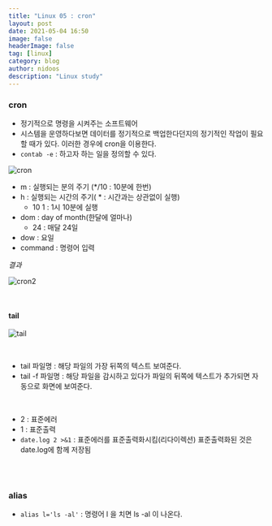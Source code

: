 ```yaml
---
title: "Linux 05 : cron"
layout: post
date: 2021-05-04 16:50
image: false
headerImage: false
tag: [linux]
category: blog
author: nidoos
description: "Linux study"
---
```


### cron
- 정기적으로 명령을 시켜주는 소프트웨어
- 시스템을 운영하다보면 데이터를 정기적으로 백업한다던지의 정기적인 작업이 필요할 때가 있다. 이러한 경우에 cron을 이용한다.
- `contab -e` : 하고자 하는 일을 정의할 수 있다.

![cron](https://user-images.githubusercontent.com/71308719/116950160-28e8ab80-acbf-11eb-8c13-afcb85437783.JPG)

- m : 실행되는 분의 주기 (*/10 : 10분에 한번)
- h : 실행되는 시간의 주기( * : 시간과는 상관없이 실행)
  - 10 1 : 1시 10분에 실행 
- dom : day of month(한달에 얼마나) 
  - 24 : 매달 24일
- dow : 요일
- command : 명령어 입력

*결과*

![cron2](https://user-images.githubusercontent.com/71308719/116953584-9a792780-acc8-11eb-83d2-6e410c406ed6.JPG)

<br>

#### tail

![tail](https://user-images.githubusercontent.com/71308719/116953376-132bb400-acc8-11eb-9851-79f76a594801.JPG)

<br>

- tail 파일명 : 해당 파일의 가장 뒤쪽의 텍스트 보여준다.
- tail -f 파일명 : 해당 파일을 감시하고 있다가 파일의 뒤쪽에 텍스트가 추가되면 자동으로 화면에 보여준다.

<br>

- 2 : 표준에러
- 1 : 표준출력
- `date.log 2 >&1` : 표준에러를 표준출력화시킴(리다이렉션) 표준출력화된 것은 date.log에 함께 저장됨

<br><br>

### alias
- `alias l='ls -al'` : 명령어 l 을 치면 ls -al 이 나온다.
